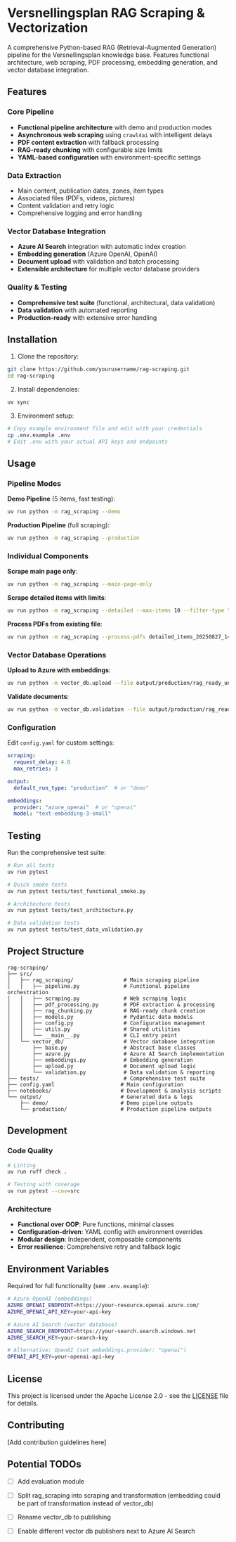 # Versnellingsplan RAG Scraping & Vectorization

A comprehensive Python-based RAG (Retrieval-Augmented Generation) pipeline for the Versnellingsplan knowledge base. Features functional architecture, web scraping, PDF processing, embedding generation, and vector database integration.

## Features

### Core Pipeline
- **Functional pipeline architecture** with demo and production modes
- **Asynchronous web scraping** using `crawl4ai` with intelligent delays
- **PDF content extraction** with fallback processing
- **RAG-ready chunking** with configurable size limits
- **YAML-based configuration** with environment-specific settings

### Data Extraction
- Main content, publication dates, zones, item types
- Associated files (PDFs, videos, pictures)
- Content validation and retry logic
- Comprehensive logging and error handling

### Vector Database Integration
- **Azure AI Search** integration with automatic index creation
- **Embedding generation** (Azure OpenAI, OpenAI)
- **Document upload** with validation and batch processing
- **Extensible architecture** for multiple vector database providers

### Quality & Testing
- **Comprehensive test suite** (functional, architectural, data validation)
- **Data validation** with automated reporting
- **Production-ready** with extensive error handling

## Installation

1. Clone the repository:
```bash
git clone https://github.com/yourusername/rag-scraping.git
cd rag-scraping
```

2. Install dependencies:
```bash
uv sync
```

3. Environment setup:
```bash
# Copy example environment file and edit with your credentials
cp .env.example .env
# Edit .env with your actual API keys and endpoints
```

## Usage

### Pipeline Modes

**Demo Pipeline** (5 items, fast testing):
```bash
uv run python -m rag_scraping --demo
```

**Production Pipeline** (full scraping):
```bash
uv run python -m rag_scraping --production
```

### Individual Components

**Scrape main page only**:
```bash
uv run python -m rag_scraping --main-page-only
```

**Scrape detailed items with limits**:
```bash
uv run python -m rag_scraping --detailed --max-items 10 --filter-type "Publicatie"
```

**Process PDFs from existing file**:
```bash
uv run python -m rag_scraping --process-pdfs detailed_items_20250827_145536.json
```

### Vector Database Operations

**Upload to Azure with embeddings**:
```bash
uv run python -m vector_db.upload --file output/production/rag_ready_unified_20250827_154459.json --create-index
```

**Validate documents**:
```bash
uv run python -m vector_db.validation --file output/production/rag_ready_unified_20250827_154459.json
```

### Configuration

Edit `config.yaml` for custom settings:
```yaml
scraping:
  request_delay: 4.0
  max_retries: 3

output:
  default_run_type: "production"  # or "demo"

embeddings:
  provider: "azure_openai"  # or "openai"
  model: "text-embedding-3-small"
```

## Testing

Run the comprehensive test suite:

```bash
# Run all tests
uv run pytest

# Quick smoke tests
uv run pytest tests/test_functional_smoke.py

# Architecture tests
uv run pytest tests/test_architecture.py

# Data validation tests
uv run pytest tests/test_data_validation.py
```

## Project Structure

```
rag-scraping/
├── src/
│   ├── rag_scraping/                # Main scraping pipeline
│   │   ├── pipeline.py              # Functional pipeline orchestration
│   │   ├── scraping.py              # Web scraping logic
│   │   ├── pdf_processing.py        # PDF extraction & processing
│   │   ├── rag_chunking.py          # RAG-ready chunk creation
│   │   ├── models.py                # Pydantic data models
│   │   ├── config.py                # Configuration management
│   │   ├── utils.py                 # Shared utilities
│   │   └── __main__.py              # CLI entry point
│   └── vector_db/                   # Vector database integration
│       ├── base.py                  # Abstract base classes
│       ├── azure.py                 # Azure AI Search implementation
│       ├── embeddings.py            # Embedding generation
│       ├── upload.py                # Document upload logic
│       └── validation.py            # Data validation & reporting
├── tests/                           # Comprehensive test suite
├── config.yaml                     # Main configuration
├── notebooks/                      # Development & analysis scripts
└── output/                         # Generated data & logs
    ├── demo/                       # Demo pipeline outputs
    └── production/                 # Production pipeline outputs
```

## Development

### Code Quality
```bash
# Linting
uv run ruff check .

# Testing with coverage
uv run pytest --cov=src
```

### Architecture
- **Functional over OOP**: Pure functions, minimal classes
- **Configuration-driven**: YAML config with environment overrides
- **Modular design**: Independent, composable components
- **Error resilience**: Comprehensive retry and fallback logic

## Environment Variables

Required for full functionality (see `.env.example`):
```bash
# Azure OpenAI (embeddings)
AZURE_OPENAI_ENDPOINT=https://your-resource.openai.azure.com/
AZURE_OPENAI_API_KEY=your-api-key

# Azure AI Search (vector database)
AZURE_SEARCH_ENDPOINT=https://your-search.search.windows.net
AZURE_SEARCH_KEY=your-search-key

# Alternative: OpenAI (set embeddings.provider: "openai")
OPENAI_API_KEY=your-openai-api-key
```

## License

This project is licensed under the Apache License 2.0 - see the [LICENSE](LICENSE) file for details.

## Contributing

[Add contribution guidelines here]

## Potential TODOs

- [ ] Add evaluation module
- [ ] Split rag_scraping into scraping and transformation (embedding could be part of transformation instead of vector_db)
- [ ] Rename vector_db to publishing
- [ ] Enable different vector db publishers next to Azure AI Search


